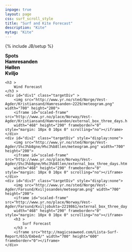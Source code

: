 ```yaml
---
inpage: true
layout: page
css: surf_scroll_style
title: "Surf and Kite Forecast"
description: "Kite"
mytag: "Kite"
---
```

{% include JB/setup %}


<link href="{{ ASSET_PATH }}/sa_cybernetics/styles.css" rel="stylesheet" type="text/css">

<style>
	table{
		border:0px solid black;
	}

	.left { 
		text-align: left;
	    width: 13%;	
		font-family: "Andale Mono", AndaleMono, monospace;
		color: #009933

	}
	.right { 
		text-align: left;
		font-family: "Andale Mono", AndaleMono, monospace;
		color: #009933
	}
</style>

<script src="http://ajax.googleapis.com/ajax/libs/jquery/1.11.1/jquery.min.js"></script>
<script>
jQuery(function(){
         jQuery('#showall').click(function(){
               jQuery('.targetDiv').show();
        });
        jQuery('.showSingle').click(function(){
              jQuery('.targetDiv').hide();
              jQuery('#div'+$(this).attr('target')).show();
        });
});
</script>
<style>

#wrapper { width: 468*0.8px; height: 290*0.8px; padding: 0; overflow: hidden; }
#scaled-frame { width: 0.8*468px; height: 0.8*290px; border: 0px; }
#scaled-frame {
    zoom: 0.8;
    -moz-transform: scale(0.8);
    -moz-transform-origin: 0 0;
    -o-transform: scale(0.8);
    -o-transform-origin: 0 0;
    -webkit-transform: scale(0.8);
    -webkit-transform-origin: 0 0;
}

@media screen and (-webkit-min-device-pixel-ratio:0) {
 #scaled-frame  { zoom: 1;  }
}

</style>

<link rel="stylesheet" href="my_styles.css">
<div id='sticker'>  </div>

<div id="menu" style="width:120px;float:left;font-weight:800;font-size:110%;">
	<b> Spots </b>
	<br>	
	<a  class="showSingle" target="1">Hamresanden</a>
	<br>
	<a  class="showSingle" target="2">Høllen</a>
	<br>
	<a  class="showSingle" target="3">Kviljo</a>
</div>

<div id="content" style="width:400px;float:left;">

	<h3 >
		Wind Forecast	
	</h3 >
	<div id="div1" class="targetDiv" >
		<img src="http://www.yr.no/sted/Norge/Vest-Agder/Kristiansand/Hamresanden~2229/meteogram.png" width="700" height="200">
		<iframe id="scaled-frame" src="http://www.yr.no/place/Norway/Vest-Agder/Kristiansand/Hamresanden/external_box_three_days.html" 
		width="468" height="290" frameborder="0" style="margin: 10px 0 10px 0" scrolling="no"></iframe>
	</div>
	<div id="div2" class="targetDiv" style="display:none">
		<img src="http://www.yr.no/sted/Norge/Vest-Agder/S%c3%b8gne/H%c3%b8llen/meteogram.png" width="700" height="200">
		<iframe id="scaled-frame" src="http://www.yr.no/place/Norway/Vest-Agder/S%c3%b8gne/H%c3%b8llen/external_box_three_days.html" 
		width="468" height="290" frameborder="0" style="margin: 10px 0 10px 0" scrolling="no"></iframe>
	</div>
	<div id="div3" class="targetDiv" style="display:none">
		<img src="http://www.yr.no/sted/Norge/Vest-Agder/Farsund/Kviljosanden/meteogram.png" width="700" height="200">
		<iframe id="scaled-frame" src="http://www.yr.no/place/Norway/Vest-Agder/Farsund/Kviljobukta~2219861/external_box_three_days.html"
		width="468" height="290" frameborder="0" style="margin: 10px 0 10px 0" scrolling="no"></iframe>
		<h3 >
			Surf Forecast	
		</h3 >
		<iframe src="http://magicseaweed.com/Lista-Surf-Report/653/Embed/" width="700" height="600" frameborder="0"></iframe>
	</div>


</div>

